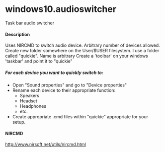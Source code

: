 # windows10.audioswitcher
Task bar audio switcher

#### Description
Uses NIRCMD to switch audio device.
Arbitrary number of devices allowed.
Create new folder somewhere on the User/$USER filesystem.  I use a folder called "quickie".  Name is arbitrary
Create a 'toolbar' on your windows 'taskbar' and point it to "quickie"

##### For each device you want to quickly switch to:
 * Open "Sound properties" and go to "Device properties"
 * Rename each device to their appropriate function:
   * Speakers
   * Headset
   * Headphones
   * etc.
 * Create appropriate .cmd files within "quickie" appropriate for your setup.
 
#### NIRCMD
http://www.nirsoft.net/utils/nircmd.html


